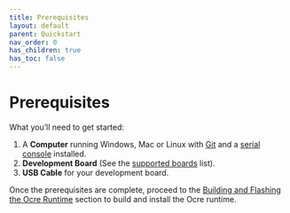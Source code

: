 ```yaml
---
title: Prerequisites
layout: default
parent: Quickstart
nav_order: 0
has_children: true
has_toc: false
---
```


# Prerequisites

What you’ll need to get started:
1. A **Computer** running Windows, Mac or Linux with [Git](https://github.com/git-guides/install-git) and a [serial console](../prerequisites/serial-console) installed.
2. **Development Board** (See the [supported boards](../../board-support) list).
3. **USB Cable** for your development board.

Once the prerequisites are complete, proceed to the [Building and Flashing the Ocre Runtime](../firmware) section to build and install the Ocre runtime.